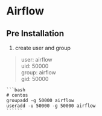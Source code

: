 # Airflow


## Pre Installation

1. create user and group

> user: airflow  
> uid: 50000  
> group: airflow  
> gid: 50000
    
    ```bash
    # centos 
    groupadd -g 50000 airflow
    useradd -u 50000 -g 50000 airflow
    ``````
